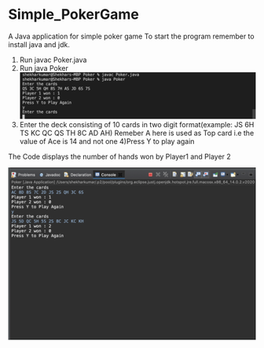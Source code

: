 # Simple_PokerGame
A Java application for simple poker game
 To start the program remember to install java and jdk.
 1) Run javac Poker.java
 2) Run java Poker
 ![](images/installation.png)
 3) Enter the deck consisting of 10 cards in two digit format(example: JS 6H TS KC QC QS TH 8C AD AH)
 Remeber A here is used as Top card i.e the value of Ace is 14 and not one
 4)Press Y to play again
 
 The Code displays the number of hands won by Player1 and Player 2
 
 ![](images/poker_game.png)
